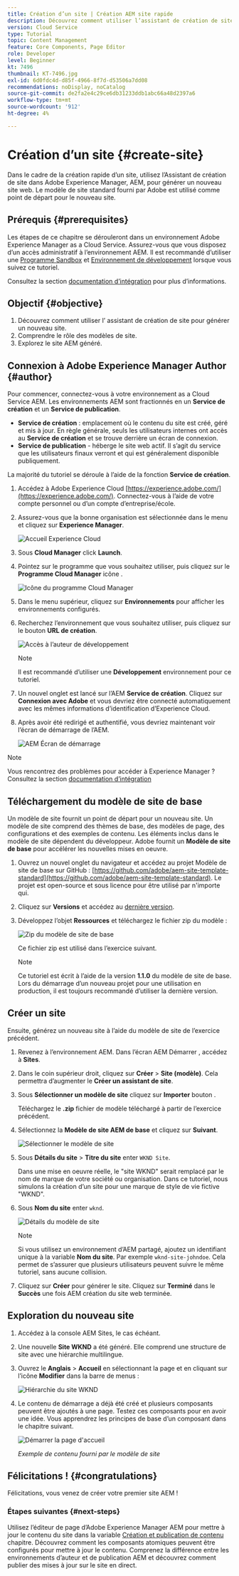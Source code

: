 ```yaml
---
title: Création d’un site | Création AEM site rapide
description: Découvrez comment utiliser l’assistant de création de site pour générer un nouveau site web. Le modèle de site standard fourni par Adobe est un point de départ pour le nouveau site.
version: Cloud Service
type: Tutorial
topic: Content Management
feature: Core Components, Page Editor
role: Developer
level: Beginner
kt: 7496
thumbnail: KT-7496.jpg
exl-id: 6d0fdc4d-d85f-4966-8f7d-d53506a7dd08
recommendations: noDisplay, noCatalog
source-git-commit: de2fa2e4c29ce6db31233ddb1abc66a48d2397a6
workflow-type: tm+mt
source-wordcount: '912'
ht-degree: 4%

---
```


# Création d’un site {#create-site}

Dans le cadre de la création rapide d’un site, utilisez l’Assistant de création de site dans Adobe Experience Manager, AEM, pour générer un nouveau site web. Le modèle de site standard fourni par Adobe est utilisé comme point de départ pour le nouveau site.

## Prérequis {#prerequisites}

Les étapes de ce chapitre se dérouleront dans un environnement Adobe Experience Manager as a Cloud Service. Assurez-vous que vous disposez d’un accès administratif à l’environnement AEM. Il est recommandé d’utiliser une [Programme Sandbox](https://experienceleague.adobe.com/docs/experience-manager-cloud-service/onboarding/getting-access/sandbox-programs/introduction-sandbox-programs.html) et [Environnement de développement](https://experienceleague.adobe.com/docs/experience-manager-cloud-service/implementing/using-cloud-manager/manage-environments.html?lang=fr) lorsque vous suivez ce tutoriel.

Consultez la section [documentation d’intégration](https://experienceleague.adobe.com/docs/experience-manager-cloud-service/onboarding/home.html?lang=fr) pour plus d’informations.

## Objectif {#objective}

1. Découvrez comment utiliser l’ assistant de création de site pour générer un nouveau site.
1. Comprendre le rôle des modèles de site.
1. Explorez le site AEM généré.

## Connexion à Adobe Experience Manager Author {#author}

Pour commencer, connectez-vous à votre environnement as a Cloud Service AEM. Les environnements AEM sont fractionnés en un **Service de création** et un **Service de publication**.

* **Service de création** : emplacement où le contenu du site est créé, géré et mis à jour. En règle générale, seuls les utilisateurs internes ont accès au **Service de création** et se trouve derrière un écran de connexion.
* **Service de publication** - héberge le site web actif. Il s’agit du service que les utilisateurs finaux verront et qui est généralement disponible publiquement.

La majorité du tutoriel se déroule à l’aide de la fonction **Service de création**.

1. Accédez à Adobe Experience Cloud [https://experience.adobe.com/](https://experience.adobe.com/). Connectez-vous à l’aide de votre compte personnel ou d’un compte d’entreprise/école.
1. Assurez-vous que la bonne organisation est sélectionnée dans le menu et cliquez sur **Experience Manager**.

   ![Accueil Experience Cloud](assets/create-site/experience-cloud-home-screen.png)

1. Sous **Cloud Manager** click **Launch**.
1. Pointez sur le programme que vous souhaitez utiliser, puis cliquez sur le **Programme Cloud Manager** icône .

   ![Icône du programme Cloud Manager](assets/create-site/cloud-manager-program-icon.png)

1. Dans le menu supérieur, cliquez sur **Environnements** pour afficher les environnements configurés.

1. Recherchez l’environnement que vous souhaitez utiliser, puis cliquez sur le bouton **URL de création**.

   ![Accès à l’auteur de développement](assets/create-site/access-dev-environment.png)

   >[!NOTE]
   >
   >Il est recommandé d’utiliser une **Développement** environnement pour ce tutoriel.

1. Un nouvel onglet est lancé sur l’AEM **Service de création**. Cliquez sur **Connexion avec Adobe** et vous devriez être connecté automatiquement avec les mêmes informations d’identification d’Experience Cloud.

1. Après avoir été redirigé et authentifié, vous devriez maintenant voir l’écran de démarrage de l’AEM.

   ![AEM Écran de démarrage](assets/create-site/aem-start-screen.png)

>[!NOTE]
>
> Vous rencontrez des problèmes pour accéder à Experience Manager ? Consultez la section [documentation d’intégration](https://experienceleague.adobe.com/docs/experience-manager-cloud-service/onboarding/home.html)

## Téléchargement du modèle de site de base

Un modèle de site fournit un point de départ pour un nouveau site. Un modèle de site comprend des thèmes de base, des modèles de page, des configurations et des exemples de contenu. Les éléments inclus dans le modèle de site dépendent du développeur. Adobe fournit un **Modèle de site de base** pour accélérer les nouvelles mises en oeuvre.

1. Ouvrez un nouvel onglet du navigateur et accédez au projet Modèle de site de base sur GitHub : [https://github.com/adobe/aem-site-template-standard](https://github.com/adobe/aem-site-template-standard). Le projet est open-source et sous licence pour être utilisé par n&#39;importe qui.
1. Cliquez sur **Versions** et accédez au [dernière version](https://github.com/adobe/aem-site-template-standard/releases/dernier).
1. Développez l’objet **Ressources** et téléchargez le fichier zip du modèle :

   ![Zip du modèle de site de base](assets/create-site/template-basic-zip-file.png)

   Ce fichier zip est utilisé dans l’exercice suivant.

   >[!NOTE]
   >
   > Ce tutoriel est écrit à l’aide de la version **1.1.0** du modèle de site de base. Lors du démarrage d’un nouveau projet pour une utilisation en production, il est toujours recommandé d’utiliser la dernière version.

## Créer un site

Ensuite, générez un nouveau site à l’aide du modèle de site de l’exercice précédent.

1. Revenez à l’environnement AEM. Dans l’écran AEM Démarrer , accédez à **Sites**.
1. Dans le coin supérieur droit, cliquez sur **Créer** > **Site (modèle)**. Cela permettra d’augmenter le **Créer un assistant de site**.
1. Sous **Sélectionner un modèle de site** cliquez sur **Importer** bouton .

   Téléchargez le **.zip** fichier de modèle téléchargé à partir de l’exercice précédent.

1. Sélectionnez la **Modèle de site AEM de base** et cliquez sur **Suivant**.

   ![Sélectionner le modèle de site](assets/create-site/select-site-template.png)

1. Sous **Détails du site** > **Titre du site** enter `WKND Site`.

   Dans une mise en oeuvre réelle, le &quot;site WKND&quot; serait remplacé par le nom de marque de votre société ou organisation. Dans ce tutoriel, nous simulons la création d’un site pour une marque de style de vie fictive &quot;WKND&quot;.

1. Sous **Nom du site** enter `wknd`.

   ![Détails du modèle de site](assets/create-site/site-template-details.png)

   >[!NOTE]
   >
   > Si vous utilisez un environnement d’AEM partagé, ajoutez un identifiant unique à la variable **Nom du site**. Par exemple `wknd-site-johndoe`. Cela permet de s’assurer que plusieurs utilisateurs peuvent suivre le même tutoriel, sans aucune collision.

1. Cliquez sur **Créer** pour générer le site. Cliquez sur **Terminé** dans le **Succès** une fois AEM création du site web terminée.

## Exploration du nouveau site

1. Accédez à la console AEM Sites, le cas échéant.
1. Une nouvelle **Site WKND** a été généré. Elle comprend une structure de site avec une hiérarchie multilingue.
1. Ouvrez le **Anglais** > **Accueil** en sélectionnant la page et en cliquant sur l’icône **Modifier** dans la barre de menus :

   ![Hiérarchie du site WKND](assets/create-site/wknd-site-starter-hierarchy.png)

1. Le contenu de démarrage a déjà été créé et plusieurs composants peuvent être ajoutés à une page. Testez ces composants pour en avoir une idée. Vous apprendrez les principes de base d’un composant dans le chapitre suivant.

   ![Démarrer la page d&#39;accueil](assets/create-site/start-home-page.png)

   *Exemple de contenu fourni par le modèle de site*

## Félicitations ! {#congratulations}

Félicitations, vous venez de créer votre premier site AEM !

### Étapes suivantes {#next-steps}

Utilisez l’éditeur de page d’Adobe Experience Manager AEM pour mettre à jour le contenu du site dans la variable [Création et publication de contenu](author-content-publish.md) chapitre. Découvrez comment les composants atomiques peuvent être configurés pour mettre à jour le contenu. Comprenez la différence entre les environnements d’auteur et de publication AEM et découvrez comment publier des mises à jour sur le site en direct.
